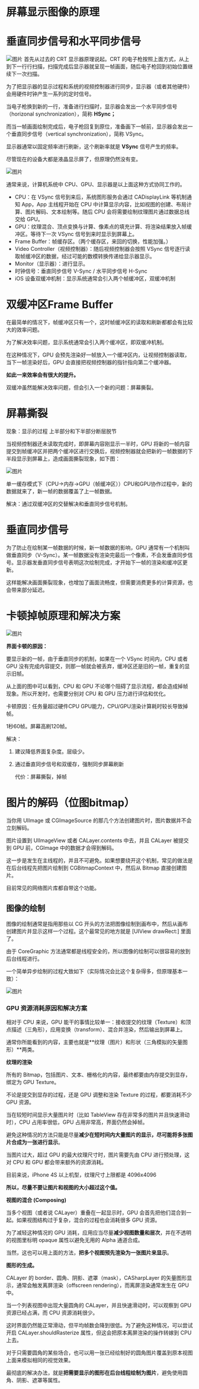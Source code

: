 # 屏幕显示图像的原理

# 垂直同步信号和水平同步信号

![图片](https://mmbiz.qpic.cn/mmbiz/4dJbufXzsicanK6MfFw19nfBicociaDIsiaG8YBdbGIMkqvuHud3Dn8zld8gib1G2kYsU3Lv7TVdsU3t0sXNlgWgKaQ/640?wx_fmt=png&wxfrom=5&wx_lazy=1&wx_co=1)
首先从过去的 CRT 显示器原理说起。CRT 的电子枪按照上面方式，从上到下一行行扫描，扫描完成后显示器就呈现一帧画面，随后电子枪回到初始位置继续下一次扫描。

为了把显示器的显示过程和系统的视频控制器进行同步，显示器（或者其他硬件）会用硬件时钟产生一系列的定时信号。

当电子枪换到新的一行，准备进行扫描时，显示器会发出一个水平同步信号（horizonal synchronization），简称 **HSync；**

而当一帧画面绘制完成后，电子枪回复到原位，准备画下一帧前，显示器会发出一个垂直同步信号（vertical synchronization），简称 VSync。

显示器通常以固定频率进行刷新，这个刷新率就是 **VSync** 信号产生的频率。

尽管现在的设备大都是液晶显示屏了，但原理仍然没有变。

![图片](图像显示原理.assets/640.jpeg)

通常来说，计算机系统中 CPU、GPU、显示器是以上面这种方式协同工作的。

- CPU：在 VSync 信号到来后，系统图形服务会通过 CADisplayLink 等机制通知 App，App 主线程开始在 CPU 中计算显示内容，比如视图的创建、布局计算、图片解码、文本绘制等。随后 CPU 会将需要绘制纹理图片通过数据总线交给 GPU。
- GPU：纹理混合、顶点变换与计算、像素点的填充计算、将渲染结果放入帧缓冲区。等待下一次 VSync 信号到来时显示到屏幕上。
- Frame Buffer：帧缓存区。（两个缓存区，来回的切换，性能加强。）
- Video Controller（视频控制器）：随后视频控制器会按照 VSync 信号逐行读取帧缓冲区的数据，经过可能的数模转换传递给显示器显示。
- Monitor（显示器）：进行显示。
- 时钟信号：垂直同步信号 V-Sync / 水平同步信号 H-Sync
- iOS 设备双缓冲机制：显示系统通常会引入两个帧缓冲区，双缓冲机制

# 双缓冲区Frame Buffer

在最简单的情况下，帧缓冲区只有一个，这时帧缓冲区的读取和刷新都都会有比较大的效率问题。

为了解决效率问题，显示系统通常会引入两个缓冲区，即双缓冲机制。

在这种情况下，GPU 会预先渲染好一帧放入一个缓冲区内，让视频控制器读取，当下一帧渲染好后，GPU 会直接把视频控制器的指针指向第二个缓冲器。

**如此一来效率会有很大的提升。**

双缓冲虽然能解决效率问题，但会引入一个新的问题：屏幕撕裂。

# 屏幕撕裂

现象：显示的过程 上半部分和下半部分断层脱节

当视频控制器还未读取完成时，即屏幕内容刚显示一半时，GPU 将新的一帧内容提交到帧缓冲区并把两个缓冲区进行交换后，视频控制器就会把新的一帧数据的下半段显示到屏幕上，造成画面撕裂现象，如下图：

![图片](https://mmbiz.qpic.cn/mmbiz/4dJbufXzsicanK6MfFw19nfBicociaDIsiaGXAZ9NbVyeQCMiaLoiczqJc6WKLMjWvnGbiczQX3MgyArUYCibKoWrKeudw/640?wx_fmt=jpeg&wxfrom=5&wx_lazy=1&wx_co=1)

单一缓存模式下（CPU->内存->GPU（帧缓冲区））CPU和GPU协作过程中，新的数据就来了，新一帧的数据覆盖了上一帧数据。

解决：通过双缓冲区的交替解决和垂直同步信号机制。

# 垂直同步信号

为了防止在绘制某一帧数据的时候，新一帧数据的影响，GPU 通常有一个机制叫做垂直同步（V-Sync）。某一帧数据没有渲染完最后一个像素，不会发垂直同步信号。显示器发垂直同步信号表明这次绘制完成，才开始下一帧的渲染和缓冲区更新。

这样能解决画面撕裂现象，也增加了画面流畅度，但需要消费更多的计算资源，也会带来部分延迟。

# 卡顿掉帧原理和解决方案

![图片](图像显示原理.assets/640.png)

**界面卡顿的原因：**

要显示新的一帧，由于垂直同步的机制，如果在一个 VSync 时间内，CPU 或者 GPU 没有完成内容提交，则那一帧就会被丢弃，缓冲区还是旧的一帧，重复的显示旧帧。

从上面的图中可以看到，CPU 和 GPU 不论哪个阻碍了显示流程，都会造成掉帧现象。所以开发时，也需要分别对 CPU 和 GPU 压力进行评估和优化。

卡顿原因：任务量超过硬件CPU GPU能力，CPU/GPU渲染计算耗时较长导致掉帧。

1秒60帧。屏幕高刷120帧。

解决：

1. 建议降低界面复杂度。层级少。

2. 通过垂直同步信号和双缓存，强制同步屏幕刷新

   代价：屏幕撕裂，掉帧

# 图片的解码（位图bitmap）

当你用 UIImage 或 CGImageSource 的那几个方法创建图片时，图片数据并不会立刻解码。

图片设置到 UIImageView 或者 CALayer.contents 中去，并且 CALayer 被提交到 GPU 前，CGImage 中的数据才会得到解码。

这一步是发生在主线程的，并且不可避免。如果想要绕开这个机制，常见的做法是在后台线程先把图片绘制到 CGBitmapContext 中，然后从 Bitmap 直接创建图片。

目前常见的网络图片库都自带这个功能。

##  图像的绘制

图像的绘制通常是指用那些以 CG 开头的方法把图像绘制到画布中，然后从画布创建图片并显示这样一个过程。这个最常见的地方就是 [UIView drawRect:] 里面了。

由于 CoreGraphic 方法通常都是线程安全的，所以图像的绘制可以很容易的放到后台线程进行。

一个简单异步绘制的过程大致如下（实际情况会比这个复杂得多，但原理基本一致）：

![图片](https://mmbiz.qpic.cn/mmbiz/4dJbufXzsicanK6MfFw19nfBicociaDIsiaGrAibPVa2AL6OxVCBZgwvFMV55lDq96ZFRcFianMnnicPTePEQPoLYyY7Q/640?wx_fmt=png&wxfrom=5&wx_lazy=1&wx_co=1)

### **GPU 资源消耗原因和解决方案**

相对于 CPU 来说，GPU 能干的事情比较单一：接收提交的纹理（Texture）和顶点描述（三角形），应用变换（transform）、混合并渲染，然后输出到屏幕上。

通常你所能看到的内容，主要也就是**纹理（图片）和形状（三角模拟的矢量图形）**两类。

**纹理的渲染**

所有的 Bitmap，包括图片、文本、栅格化的内容，最终都要由内存提交到显存，绑定为 GPU Texture。

不论是提交到显存的过程，还是 GPU 调整和渲染 Texture 的过程，都要消耗不少 GPU 资源。

当在较短时间显示大量图片时（比如 TableView 存在非常多的图片并且快速滑动时），CPU 占用率很低，GPU 占用非常高，界面仍然会掉帧。

避免这种情况的方法只能是尽量**减少在短时间内大量图片的显示，尽可能将多张图片合成为一张进行显示**。

当图片过大，超过 GPU 的最大纹理尺寸时，图片需要先由 CPU 进行预处理，这对 CPU 和 GPU 都会带来额外的资源消耗。

目前来说，iPhone 4S 以上机型，纹理尺寸上限都是 4096x4096

**所以，尽量不要让图片和视图的大小超过这个值。**

**视图的混合 (Composing)**

当多个视图（或者说 CALayer）重叠在一起显示时，GPU 会首先把他们混合到一起。如果视图结构过于复杂，混合的过程也会消耗很多 GPU 资源。

为了减轻这种情况的 GPU 消耗，应用应当尽量**减少视图数量和层次**，并在不透明的视图里标明 opaque 属性以避免无用的 Alpha 通道合成。

当然，这也可以用上面的方法，**把多个视图预先渲染为一张图片来显示**。

**图形的生成。**

CALayer 的 border、圆角、阴影、遮罩（mask），CASharpLayer 的矢量图形显示，通常会触发离屏渲染（offscreen rendering），而离屏渲染通常发生在 GPU 中。

当一个列表视图中出现大量圆角的 CALayer，并且快速滑动时，可以观察到 GPU 资源已经占满，而 CPU 资源消耗很少。

这时界面仍然能正常滑动，但平均帧数会降到很低。为了避免这种情况，可以尝试开启 CALayer.shouldRasterize 属性，但这会把原本离屏渲染的操作转嫁到 CPU 上去。

对于只需要圆角的某些场合，也可以用一张已经绘制好的圆角图片覆盖到原本视图上面来模拟相同的视觉效果。

最彻底的解决办法，就是**把需要显示的图形在后台线程绘制为图片**，避免使用圆角、阴影、遮罩等属性。